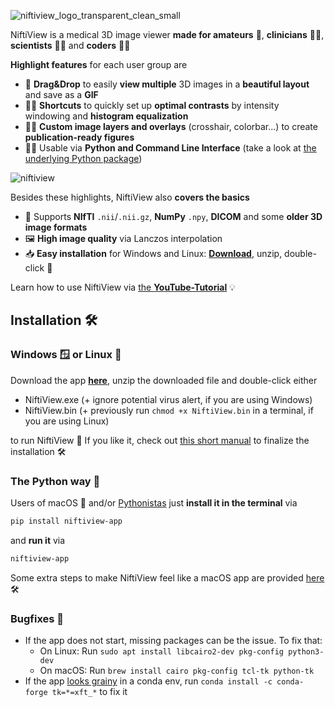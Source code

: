 ![niftiview_logo_transparent_clean_small](https://github.com/user-attachments/assets/f1b09534-27bd-4895-af36-489edbda0e30)

NiftiView is a medical 3D image viewer **made for amateurs** 👨, **clinicians** 👩‍⚕️, **scientists** 👨‍🔬 and **coders** 👩‍💻

**Highlight features** for each user group are

- 👨 **Drag&Drop** to easily **view multiple** 3D images in a **beautiful layout** and save as a **GIF**
- 👩‍⚕️ **Shortcuts** to quickly set up **optimal contrasts** by intensity windowing and **histogram equalization**
- 👨‍🔬 **Custom image layers and overlays** (crosshair, colorbar...) to create **publication-ready figures**
- 👩‍💻 Usable via **Python and Command Line Interface** (take a look at [the underlying Python package](https://github.com/codingfisch/niftiview))

![niftiview](https://github.com/user-attachments/assets/facd5b06-5438-4c50-8ad0-d3e928c9f258)

Besides these highlights, NiftiView also **covers the basics**
- 💾 Supports **NIfTI** `.nii`/`.nii.gz`, **NumPy** `.npy`, **DICOM** and some **older 3D image formats**
- 🖼️ **High image quality** via Lanczos interpolation
- 📥 **Easy installation** for Windows and Linux: [**Download**](https://github.com/codingfisch/niftiview-app/releases), unzip, double-click 🏁

Learn how to use NiftiView via [the **YouTube-Tutorial**](https://youtu.be/OVUy_wd98Ps) 💡

## Installation 🛠️
### Windows 🪟 or Linux 🐧
Download the app [**here**](https://github.com/codingfisch/niftiview-app/releases), unzip the downloaded file and double-click either
- NiftiView.exe (+ ignore potential virus alert, if you are using Windows)
- NiftiView.bin (+ previously run `chmod +x NiftiView.bin` in a terminal, if you are using Linux) 

to run NiftiView 🧠 If you like it, check out [this short manual](https://github.com/codingfisch/niftiview-app/blob/main/install.md) to finalize the installation 🛠️
### The Python way 🐍
Users of macOS 🍏 and/or [Pythonistas](https://en.wiktionary.org/wiki/Pythonista) just **install it in the terminal** via
```bash
pip install niftiview-app
```
and **run it** via
```bash
niftiview-app
```
Some extra steps to make NiftiView feel like a macOS app are provided [here](https://github.com/codingfisch/niftiview-app/blob/main/install.md) 🛠️

### Bugfixes 🐛
- If the app does not start, missing packages can be the issue. To fix that:
  - On Linux: Run `sudo apt install libcairo2-dev pkg-config python3-dev`
  - On macOS: Run `brew install cairo pkg-config tcl-tk python-tk`
- If the app [looks grainy](https://github.com/ContinuumIO/anaconda-issues/issues/6833) in a conda env, run `conda install -c conda-forge tk=*=xft_*` to fix it
